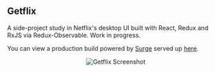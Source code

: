 ## Getflix

A side-project study in Netflix's desktop UI built with React, Redux and RxJS via Redux-Observable. Work in progress.

You can view a production build powered by [Surge](http://surge.sh/) served up [here](http://flagrant-flock.surge.sh).

<div align="center" width="100%">
  <img src="https://preview.ibb.co/m62iAk/Screen_Shot_2017_05_15_at_10_15_16_PM.png" alt="Getflix Screenshot" border="0">
</div>
